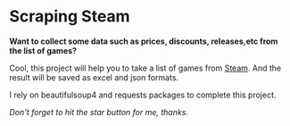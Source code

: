 # Scraping Steam

__Want to collect some data such as prices, 
discounts, releases,etc from the list of games?__

Cool, this project will help you to take 
a list of games from [Steam](https://store.steampowered.com/).
And the result will be saved as excel and json formats.

I rely on beautifulsoup4 and requests packages to complete this project.

_Don't forget to hit the star button for me, thanks._